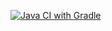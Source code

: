 [![Java CI with Gradle](https://github.com/LeontevTest/hw-5.1-patterns/actions/workflows/gradle.yml/badge.svg)](https://github.com/LeontevTest/hw-5.1-patterns/actions/workflows/gradle.yml)